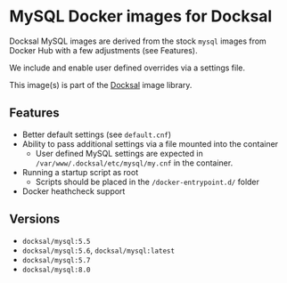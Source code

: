 # MySQL Docker images for Docksal

Docksal MySQL images are derived from the stock `mysql` images from Docker Hub with a few adjustments (see Features).  

We include and enable user defined overrides via a settings file. 

This image(s) is part of the [Docksal](http://docksal.io) image library.

## Features

- Better default settings (see `default.cnf`)
- Ability to pass additional settings via a file mounted into the container
  - User defined MySQL settings are expected in `/var/www/.docksal/etc/mysql/my.cnf` in the container.
- Running a startup script as root
  - Scripts should be placed in the `/docker-entrypoint.d/` folder
- Docker heathcheck support

## Versions

- `docksal/mysql:5.5`
- `docksal/mysql:5.6`, `docksal/mysql:latest`
- `docksal/mysql:5.7`
- `docksal/mysql:8.0`
